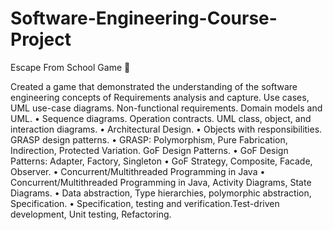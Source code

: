 # Software-Engineering-Course-Project
Escape From School Game 🏃</h3>
                    <p>Created a game that demonstrated the understanding of the software engineering concepts of Requirements analysis and capture. Use cases, UML use-case diagrams. Non-functional
                        requirements. Domain models and UML.
                        • Sequence diagrams. Operation contracts. UML class, object, and interaction diagrams.
                        • Architectural Design.
                        • Objects with responsibilities. GRASP design patterns.
                        • GRASP: Polymorphism, Pure Fabrication, Indirection, Protected Variation. GoF Design Patterns.
                        • GoF Design Patterns: Adapter, Factory, Singleton
                        • GoF Strategy, Composite, Facade, Observer.
                        • Concurrent/Multithreaded Programming in Java
                        • Concurrent/Multithreaded Programming in Java, Activity Diagrams, State Diagrams.
                        • Data abstraction, Type hierarchies, polymorphic abstraction, Specification.
                        • Specification, testing and verification.Test-driven development, Unit testing, Refactoring.
